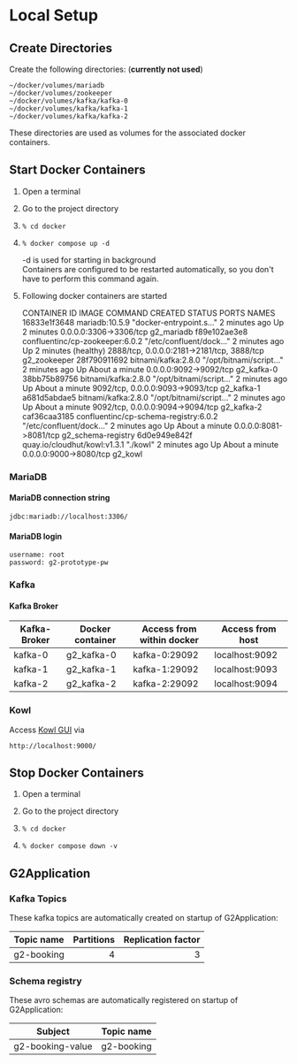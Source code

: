 # Local Setup

## Create Directories
Create the following directories: (__currently not used__)

    ~/docker/volumes/mariadb
    ~/docker/volumes/zookeeper
    ~/docker/volumes/kafka/kafka-0
    ~/docker/volumes/kafka/kafka-1
    ~/docker/volumes/kafka/kafka-2

These directories are used as volumes for the associated docker containers.

## Start Docker Containers
1. Open a terminal


2. Go to the project directory


3.     % cd docker


4.     % docker compose up -d  
   -d is used for starting in background  
   Containers are configured to be restarted automatically, so you don't have to perform this command again.


5. Following docker containers are started


    CONTAINER ID   IMAGE                                   COMMAND                  CREATED         STATUS                   PORTS                                        NAMES
    16833e1f3648   mariadb:10.5.9                          "docker-entrypoint.s…"   2 minutes ago   Up 2 minutes             0.0.0.0:3306->3306/tcp                       g2_mariadb
    f89e102ae3e8   confluentinc/cp-zookeeper:6.0.2         "/etc/confluent/dock…"   2 minutes ago   Up 2 minutes (healthy)   2888/tcp, 0.0.0.0:2181->2181/tcp, 3888/tcp   g2_zookeeper
    28f790911692   bitnami/kafka:2.8.0                     "/opt/bitnami/script…"   2 minutes ago   Up About a minute        0.0.0.0:9092->9092/tcp                       g2_kafka-0
    38bb75b89756   bitnami/kafka:2.8.0                     "/opt/bitnami/script…"   2 minutes ago   Up About a minute        9092/tcp, 0.0.0.0:9093->9093/tcp             g2_kafka-1
    a681d5abdae5   bitnami/kafka:2.8.0                     "/opt/bitnami/script…"   2 minutes ago   Up About a minute        9092/tcp, 0.0.0.0:9094->9094/tcp             g2_kafka-2
    caf36caa3185   confluentinc/cp-schema-registry:6.0.2   "/etc/confluent/dock…"   2 minutes ago   Up About a minute        0.0.0.0:8081->8081/tcp                       g2_schema-registry
    6d0e949e842f   quay.io/cloudhut/kowl:v1.3.1            "./kowl"                 2 minutes ago   Up About a minute        0.0.0.0:9000->8080/tcp                       g2_kowl

### MariaDB
#### MariaDB connection string

    jdbc:mariadb://localhost:3306/

#### MariaDB login

    username: root
    password: g2-prototype-pw

### Kafka
#### Kafka Broker

| Kafka-Broker | Docker container | Access from within docker | Access from host |
| ------------ | ---------------- | ------------------------- | ---------------- |
| kafka-0      | g2_kafka-0       | kafka-0:29092             | localhost:9092   |
| kafka-1      | g2_kafka-1       | kafka-1:29092             | localhost:9093   |
| kafka-2      | g2_kafka-2       | kafka-2:29092             | localhost:9094   |

### Kowl
Access [Kowl GUI](http://localhost:9000/) via  

    http://localhost:9000/


## Stop Docker Containers
1. Open a terminal


2. Go to the project directory


3.     % cd docker


4.     % docker compose down -v  


## G2Application
### Kafka Topics
These kafka topics are automatically created on startup of G2Application:

| Topic name    | Partitions | Replication factor |
| ------------- | ---------: | -----------------: |
| g2-booking    | 4          | 3                  |

### Schema registry
These avro schemas are automatically registered on startup of G2Application:

| Subject          | Topic name |
| ---------------- | ---------- |
| g2-booking-value | g2-booking |
